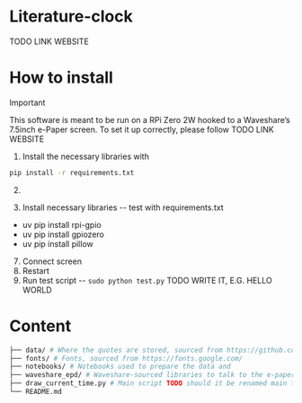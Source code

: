 # Literature-clock

TODO LINK WEBSITE

# How to install

> [!IMPORTANT]
> This software is meant to be run on a RPi Zero 2W hooked to a Waveshare’s 7.5inch e-Paper screen.
> To set it up correctly, please follow TODO LINK WEBSITE

1. Install the necessary libraries with

```bash
pip install -r requirements.txt
```

2. 

6. Install necessary libraries 
-- test with requirements.txt
- uv pip install rpi-gpio
- uv pip install gpiozero
- uv pip install pillow
7. Connect screen
8. Restart
9. Run test script -- `sudo python test.py` TODO WRITE IT, E.G. HELLO WORLD

# Content

```bash
├── data/ # Where the quotes are stored, sourced from https://github.com/JohannesNE/literature-clock
├── fonts/ # Fonts, sourced from https://fonts.google.com/
├── notebooks/ # Notebooks used to prepare the data and 
├── waveshare_epd/ # Waveshare-sourced libraries to talk to the e-paper screen (only the 7in5 screen)
├── draw_current_time.py # Main script TODO should it be renamed main then ?..
└── README.md 
```